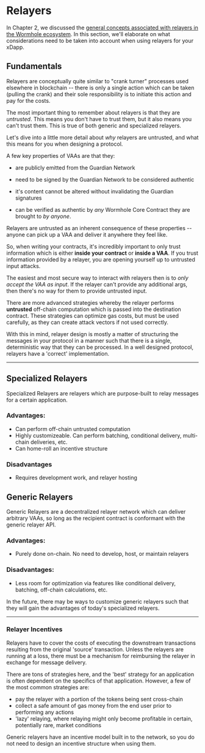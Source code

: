 # Relayers

In Chapter 2, we discussed the [general concepts associated with relayers in the Wormhole ecosystem](../../wormhole/6_relayers.md). In this section, we'll elaborate on what considerations need to be taken into account when using relayers for your xDapp.

## Fundamentals

Relayers are conceptually quite similar to "crank turner" processes used elsewhere in blockchain -- there is only a single action which can be taken (pulling the crank) and their sole responsibility is to initiate this action and pay for the costs.

The most important thing to remember about relayers is that they are _untrusted_. This means you don't have to trust them, but it also means you can't trust them. This is true of both generic and specialized relayers.

Let's dive into a little more detail about _why_ relayers are untrusted, and what this means for you when designing a protocol.

A few key properties of VAAs are that they:

- are publicly emitted from the Guardian Network

- need to be signed by the Guardian Network to be considered authentic

- it's content cannot be altered without invalidating the Guardian signatures

- can be verified as authentic by _any_ Wormhole Core Contract they are brought to _by anyone_.

Relayers are untrusted as an inherent consequence of these properties -- anyone can pick up a VAA and deliver it anywhere they feel like.

So, when writing your contracts, it's incredibly important to only trust information which is either **inside your contract** or **inside a VAA**. If you trust information provided by a relayer, you are opening yourself up to untrusted input attacks.

The easiest and most secure way to interact with relayers then is to _only accept the VAA as input_. If the relayer can't provide any additional args, then there's no way for them to provide untrusted input.

There are more advanced strategies whereby the relayer performs **untrusted** off-chain computation which is passed into the destination contract. These strategies can optimize gas costs, but must be used carefully, as they can create attack vectors if not used correctly.

With this in mind, relayer design is mostly a matter of structuring the messages in your protocol in a manner such that there is a single, deterministic way that they can be processed. In a well designed protocol, relayers have a 'correct' implementation.

---

## Specialized Relayers

Specialized Relayers are relayers which are purpose-built to relay messages for a certain application.

### Advantages:

- Can perform off-chain untrusted computation
- Highly customizeable. Can perform batching, conditional delivery, multi-chain deliveries, etc.
- Can home-roll an incentive structure

### Disadvantages

- Requires development work, and relayer hosting

## Generic Relayers

Generic Relayers are a decentralized relayer network which can deliver arbitrary VAAs, so long as the recipient contract is conformant with the generic relayer API.

### Advantages:

- Purely done on-chain. No need to develop, host, or maintain relayers

### Disadvantages:

- Less room for optimization via features like conditional delivery, batching, off-chain calculations, etc.

In the future, there may be ways to customize generic relayers such that they will gain the advantages of today's specialized relayers.

---

### Relayer Incentives

Relayers have to cover the costs of executing the downstream transactions resulting from the original 'source' transaction. Unless the relayers are running at a loss, there must be a mechanism for reimbursing the relayer in exchange for message delivery.

There are tons of strategies here, and the 'best' strategy for an application is often dependent on the specifics of that application. However, a few of the most common strategies are:

- pay the relayer with a portion of the tokens being sent cross-chain
- collect a safe amount of gas money from the end user prior to performing any actions
- 'lazy' relaying, where relaying might only become profitable in certain, potentially rare, market conditions

Generic relayers have an incentive model built in to the network, so you do not need to design an incentive structure when using them.
